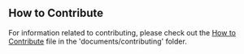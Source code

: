 ## How to Contribute

For information related to contributing, please check out the
[How to Contribute](/documents/contributing/CONTRIBUTING.md) file in the
'documents/contributing' folder.
